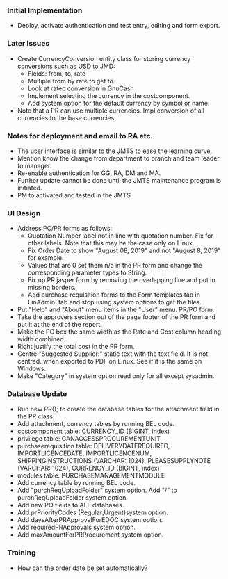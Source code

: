 ### Initial Implementation
- Deploy, activate authentication and test entry, editing and form export.

### Later Issues
- Create CurrencyConversion entity class for storing currency conversions such as USD to JMD:
  * Fields: from, to, rate
  * Multiple from by rate to get to.
  * Look at ratec conversion in GnuCash
  * Implement selecting the currency in the costcomponent.
  * Add system option for the default currency by symbol or name.
- Note that a PR can use multiple currencies. Impl conversion of all currencies to
  the base currencies.

### Notes for deployment and email to RA etc.
- The user interface is similar to the JMTS to ease the learning curve.
- Mention know the change from department to branch and team leader to manager. 
- Re-enable authentication for GG, RA, DM and MA.
- Further update cannot be done until the JMTS maintenance program is initiated.
- PM to activated and tested in the JMTS.

### UI Design
- Address PO/PR forms as follows:
  * Quotation Number label not in line with quotation number. Fix for other labels.
    Note that this may be the case only on Linux.
  * Fix Order Date to show "August 08, 2019" and not "August 8, 2019" for example.
  * Values that are 0 set them n/a in the PR form and change the corresponding parameter types to String.
  * Fix up PR jasper form by removing the overlapping line and put in missing borders.
  * Add purchase requisition forms to the Form templates tab in FinAdmin. 
    tab and stop using system options to get the files.
- Put "Help" and "About" menu items in the "User" menu.
PR/PO form:
- Take the approvers section out of the page footer of the PR form and put it at the end of the report.
- Make the PO box the same width as the Rate and Cost column heading width combined.
- Right justify the total cost in the PR form.
- Centre "Suggested Supplier:" static text with the text field. It is not centred. 
  when exported to PDF on Linux. See if it is the same on Windows.
- Make "Category" in system option read only for all except sysadmin.

### Database Update
- Run new PR(); to create the database tables for the attachment field in the PR class.
- Add attachment, currency tables by running BEL code.
- costcomponent table: CURRENCY_ID (BIGINT, index)
- privilege table: CANACCESSPROCUREMENTUNIT
- purchaserequisition table: DELIVERYDATEREQUIRED, IMPORTLICENCEDATE, IMPORTLICENCENUM,
  SHIPPINGINSTRUCTIONS (VARCHAR: 1024), PLEASESUPPLYNOTE (VARCHAR: 1024),
  CURRENCY_ID (BIGINT, index)
- modules table: PURCHASEMANAGEMENTMODULE
- Add currency table by running BEL code.
- Add "purchReqUploadFolder" system option. Add "/" to purchReqUploadFolder system option.
- Add new PO fields to ALL databases.
- Add prPriorityCodes (Regular;Urgent)system option.
- Add daysAfterPRApprovalForEDOC system option.
- Add requiredPRApprovals system option.
- Add maxAmountForPRProcurement system option.


### Training
- How can the order date be set automatically?


